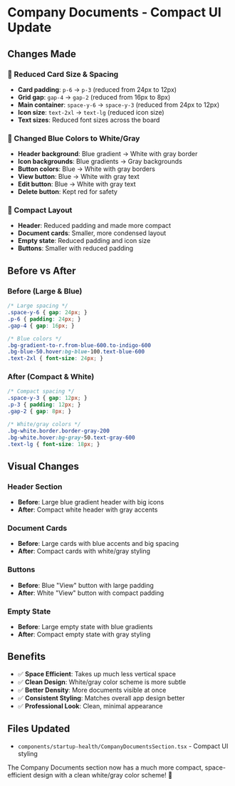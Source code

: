 # Company Documents - Compact UI Update

## Changes Made

### **🎨 Reduced Card Size & Spacing**
- **Card padding**: `p-6` → `p-3` (reduced from 24px to 12px)
- **Grid gap**: `gap-4` → `gap-2` (reduced from 16px to 8px)
- **Main container**: `space-y-6` → `space-y-3` (reduced from 24px to 12px)
- **Icon size**: `text-2xl` → `text-lg` (reduced icon size)
- **Text sizes**: Reduced font sizes across the board

### **🎨 Changed Blue Colors to White/Gray**
- **Header background**: Blue gradient → White with gray border
- **Icon backgrounds**: Blue gradients → Gray backgrounds
- **Button colors**: Blue → White with gray borders
- **View button**: Blue → White with gray text
- **Edit button**: Blue → White with gray text
- **Delete button**: Kept red for safety

### **📏 Compact Layout**
- **Header**: Reduced padding and made more compact
- **Document cards**: Smaller, more condensed layout
- **Empty state**: Reduced padding and icon size
- **Buttons**: Smaller with reduced padding

## Before vs After

### **Before (Large & Blue)**
```css
/* Large spacing */
.space-y-6 { gap: 24px; }
.p-6 { padding: 24px; }
.gap-4 { gap: 16px; }

/* Blue colors */
.bg-gradient-to-r.from-blue-600.to-indigo-600
.bg-blue-50.hover:bg-blue-100.text-blue-600
.text-2xl { font-size: 24px; }
```

### **After (Compact & White)**
```css
/* Compact spacing */
.space-y-3 { gap: 12px; }
.p-3 { padding: 12px; }
.gap-2 { gap: 8px; }

/* White/gray colors */
.bg-white.border.border-gray-200
.bg-white.hover:bg-gray-50.text-gray-600
.text-lg { font-size: 18px; }
```

## Visual Changes

### **Header Section**
- **Before**: Large blue gradient header with big icons
- **After**: Compact white header with gray accents

### **Document Cards**
- **Before**: Large cards with blue accents and big spacing
- **After**: Compact cards with white/gray styling

### **Buttons**
- **Before**: Blue "View" button with large padding
- **After**: White "View" button with compact padding

### **Empty State**
- **Before**: Large empty state with blue gradients
- **After**: Compact empty state with gray styling

## Benefits

- ✅ **Space Efficient**: Takes up much less vertical space
- ✅ **Clean Design**: White/gray color scheme is more subtle
- ✅ **Better Density**: More documents visible at once
- ✅ **Consistent Styling**: Matches overall app design better
- ✅ **Professional Look**: Clean, minimal appearance

## Files Updated

- `components/startup-health/CompanyDocumentsSection.tsx` - Compact UI styling

The Company Documents section now has a much more compact, space-efficient design with a clean white/gray color scheme! 🎯
